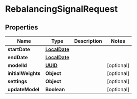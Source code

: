 
# RebalancingSignalRequest

## Properties
Name | Type | Description | Notes
------------ | ------------- | ------------- | -------------
**startDate** | [**LocalDate**](LocalDate.md) |  | 
**endDate** | [**LocalDate**](LocalDate.md) |  | 
**modelId** | [**UUID**](UUID.md) |  |  [optional]
**initialWeights** | **Object** |  |  [optional]
**settings** | **Object** |  |  [optional]
**updateModel** | **Boolean** |  |  [optional]



